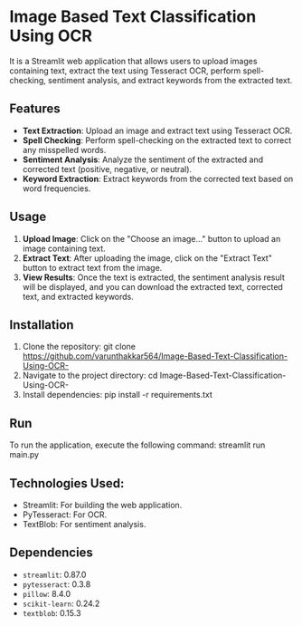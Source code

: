 # Image Based Text Classification Using OCR 

It is a Streamlit web application that allows users to upload images containing text, extract the text using Tesseract OCR, perform spell-checking, sentiment analysis, and extract keywords from the extracted text.

## Features

- **Text Extraction**: Upload an image and extract text using Tesseract OCR.
- **Spell Checking**: Perform spell-checking on the extracted text to correct any misspelled words.
- **Sentiment Analysis**: Analyze the sentiment of the extracted and corrected text (positive, negative, or neutral).
- **Keyword Extraction**: Extract keywords from the corrected text based on word frequencies.

## Usage

1. **Upload Image**: Click on the "Choose an image..." button to upload an image containing text.
2. **Extract Text**: After uploading the image, click on the "Extract Text" button to extract text from the image.
3. **View Results**: Once the text is extracted, the sentiment analysis result will be displayed, and you can download the extracted text, corrected text, and extracted keywords.

## Installation

1. Clone the repository: git clone https://github.com/varunthakkar564/Image-Based-Text-Classification-Using-OCR-
2. Navigate to the project directory: cd Image-Based-Text-Classification-Using-OCR-
3. Install dependencies: pip install -r requirements.txt

## Run

To run the application, execute the following command: streamlit run main.py

## Technologies Used:
- Streamlit: For building the web application.
- PyTesseract: For OCR.
- TextBlob: For sentiment analysis.

## Dependencies

- `streamlit`: 0.87.0
- `pytesseract`: 0.3.8
- `pillow`: 8.4.0
- `scikit-learn`: 0.24.2
- `textblob`: 0.15.3
